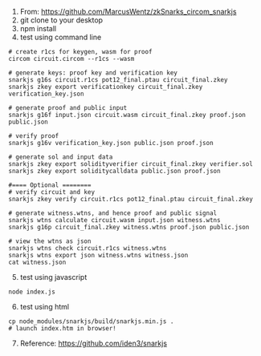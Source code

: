 1. From: https://github.com/MarcusWentz/zkSnarks_circom_snarkjs
2. git clone to your desktop
3. npm install
4. test using command line
```
# create r1cs for keygen, wasm for proof
circom circuit.circom --r1cs --wasm

# generate keys: proof key and verification key
snarkjs g16s circuit.r1cs pot12_final.ptau circuit_final.zkey
snarkjs zkey export verificationkey circuit_final.zkey verification_key.json

# generate proof and public input
snarkjs g16f input.json circuit.wasm circuit_final.zkey proof.json public.json

# verify proof
snarkjs g16v verification_key.json public.json proof.json

# generate sol and input data
snarkjs zkey export solidityverifier circuit_final.zkey verifier.sol
snarkjs zkey export soliditycalldata public.json proof.json

#==== Optional ========
# verify circuit and key
snarkjs zkey verify circuit.r1cs pot12_final.ptau circuit_final.zkey

# generate witness.wtns, and hence proof and public signal
snarkjs wtns calculate circuit.wasm input.json witness.wtns
snarkjs g16p circuit_final.zkey witness.wtns proof.json public.json

# view the wtns as json
snarkjs wtns check circuit.r1cs witness.wtns
snarkjs wtns export json witness.wtns witness.json
cat witness.json
```
5. test using javascript
```
node index.js
```
6. test using html
```
cp node_modules/snarkjs/build/snarkjs.min.js .
# launch index.htm in browser!
```
7. Reference: https://github.com/iden3/snarkjs
